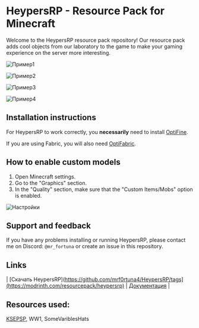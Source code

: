 # HeypersRP - Resource Pack for Minecraft

Welcome to the HeypersRP resource pack repository! Our resource pack adds cool objects from our laboratory to the game to make your gaming experience on the server more interesting.

![Пример1](https://github.com/mrf0rtuna4/HeypersRP/assets/108610775/60e99f15-0494-4cce-b874-0ec0bffb9ebf)

![Пример2](https://github.com/mrf0rtuna4/HeypersRP/assets/108610775/765487b4-c2fa-4717-8587-d9ebde634868)

![Пример3](https://github.com/mrf0rtuna4/HeypersRP/assets/108610775/e30772e3-57c7-434f-be59-6d2f95a0d27a)

![Пример4](https://github.com/mrf0rtuna4/HeypersRP/assets/108610775/823d1c6c-bfb5-4d3f-a39a-1d78ca6c0d5c)

## Installation instructions

For HeypersRP to work correctly, you __necessarily__ need to install [OptiFine](https://www.optifine.net/downloads). 

If you are using Fabric, you will also need [OptiFabric](https://minecraft.curseforge.com/projects/optifabric).

## How to enable custom models

1. Open Minecraft settings.
2. Go to the "Graphics" section.
3. In the "Quality" section, make sure that the "Custom Items/Mobs" option is enabled.

![Настройки](https://user-images.githubusercontent.com/108610775/212486218-3e8d7413-22e9-4d4a-81fd-76997ffe98a6.png)

## Support and feedback

If you have any problems installing or running HeypersRP, please contact me on Discord: `@mr_fortuna` or create an issue in this repository.

## Links

| [Скачать HeypersRP](https://github.com/mrf0rtuna4/HeypersRP/tags](https://modrinth.com/resourcepack/heypersrp) | [Документация](https://github.com/mrf0rtuna4/HeypersRP/blob/master/Documentation.md) |

## Resources used:

[KSEPSP](https://vk.com/ksepsp), WW1, SomeVariblesHats